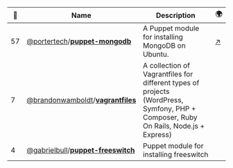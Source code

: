 |:star2: | Name | Description | 🌍|
|---|---|---|---|
|57|[@portertech](https://github.com/portertech)/[**puppet-mongodb**](https://github.com/portertech/puppet-mongodb)|A Puppet module for installing MongoDB on Ubuntu.|[:arrow_upper_right:](http://forge.puppetlabs.com/portertech/mongodb)|
|7|[@brandonwamboldt](https://github.com/brandonwamboldt)/[**vagrantfiles**](https://github.com/brandonwamboldt/vagrantfiles)|A collection of Vagrantfiles for different types of projects (WordPress, Symfony, PHP + Composer, Ruby On Rails, Node.js + Express)||
|4|[@gabrielbull](https://github.com/gabrielbull)/[**puppet-freeswitch**](https://github.com/gabrielbull/puppet-freeswitch)|Puppet module for installing freeswitch||


